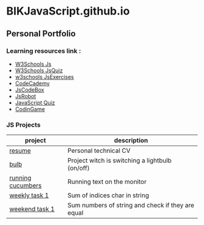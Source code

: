 # BIKJavaScript.github.io
## Personal Portfolio
### Learning resources link : 

- [W3Schools Js](https://www.w3schools.com/js)
- [W3Schools JsQuiz](https://www.w3schools.com/quiztest/quiztest.asp?qtest=JS)
- [w3schools JsExercises](https://www.w3schools.com/js/exercise_js.asp?filename=exercise_js_variables1)
- [CodeCademy](https://www.codecademy.com/learn)
- [JsCodeBox](https://jscodebox.com/)
- [JsRobot](https://lab.reaal.me/jsrobot)
- [JavaScript Quiz](https://javascriptquiz.com/)
- [CodinGame](https://www.codingame.com/multiplayer/clashofcode)
 
### JS Projects	

| project         | description |
| ----------------------------------------------------------------------------- | ----------------------------------------------- |
| [resume](https://bikarabojkov.github.io/BIKJavaScript.github.io/resume/)| Personal technical CV |
| [bulb](https://bikarabojkov.github.io/BIKJavaScript.github.io/bulb/index.html)| Project witch is switching a lightbulb (on/off) |
| [running cucumbers](https://bikarabojkov.github.io/BIKJavaScript.github.io/runing_cucumbers/)| Running  text on the monitor |
| [weekly task 1](https://bikarabojkov.github.io/BIKJavaScript.github.io/char_in_string/)| Sum of indices char in string |
| [weekend task 1](https://bikarabojkov.github.io/BIKJavaScript.github.io/elements_sum/)| Sum numbers of string and check if they are equal |
